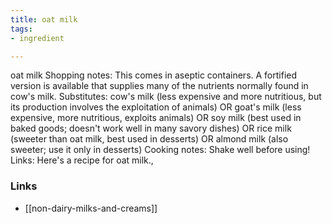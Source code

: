 ```yaml
---
title: oat milk
tags:
- ingredient

---
```

oat milk Shopping notes: This comes in aseptic containers. A fortified version is available that supplies many of the nutrients normally found in cow's milk. Substitutes: cow's milk (less expensive and more nutritious, but its production involves the exploitation of animals) OR goat's milk (less expensive, more nutritious, exploits animals) OR soy milk (best used in baked goods; doesn't work well in many savory dishes) OR rice milk (sweeter than oat milk, best used in desserts) OR almond milk (also sweeter; use it only in desserts) Cooking notes: Shake well before using! Links: Here's a recipe for oat milk.,

### Links

* [[non-dairy-milks-and-creams]]
